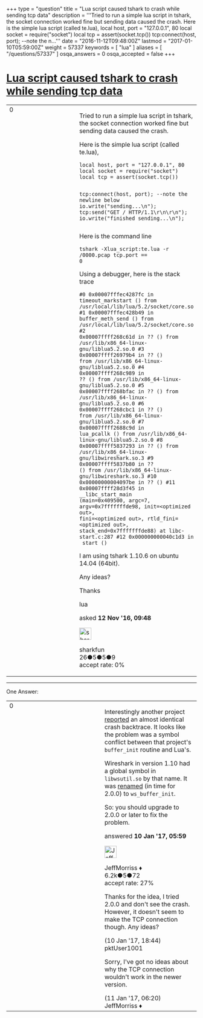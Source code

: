 +++
type = "question"
title = "Lua script caused tshark to crash while sending tcp data"
description = '''Tried to run a simple lua script in tshark, the socket connection worked fine but sending data caused the crash. Here is the simple lua script (called te.lua),  local host, port = &quot;127.0.0.1&quot;, 80 local socket = require(&quot;socket&quot;) local tcp = assert(socket.tcp())  tcp:connect(host, port); --note the n...'''
date = "2016-11-12T09:48:00Z"
lastmod = "2017-01-10T05:59:00Z"
weight = 57337
keywords = [ "lua" ]
aliases = [ "/questions/57337" ]
osqa_answers = 0
osqa_accepted = false
+++

<div class="headNormal">

# [Lua script caused tshark to crash while sending tcp data](/questions/57337/lua-script-caused-tshark-to-crash-while-sending-tcp-data)

</div>

<div id="main-body">

<div id="askform">

<table id="question-table" style="width:100%;"><colgroup><col style="width: 50%" /><col style="width: 50%" /></colgroup><tbody><tr class="odd"><td style="width: 30px; vertical-align: top"><div class="vote-buttons"><div id="post-57337-score" class="post-score" title="current number of votes">0</div><div id="favorite-count" class="favorite-count"></div></div></td><td><div id="item-right"><div class="question-body"><p>Tried to run a simple lua script in tshark, the socket connection worked fine but sending data caused the crash.</p><p>Here is the simple lua script (called te.lua),</p><pre><code>local host, port = &quot;127.0.0.1&quot;, 80
local socket = require(&quot;socket&quot;)
local tcp = assert(socket.tcp())

tcp:connect(host, port);
--note the newline below
io.write(&quot;sending...\n&quot;);
tcp:send(&quot;GET / HTTP/1.1\r\n\r\n&quot;);
io.write(&quot;finished sending...\n&quot;);</code></pre><p>Here is the command line</p><pre><code>tshark -Xlua_script:te.lua -r /0000.pcap tcp.port == 0</code></pre><p>Using a debugger, here is the stack trace</p><pre><code>#0  0x00007fffec4287fc in timeout_markstart ()
   from /usr/local/lib/lua/5.2/socket/core.so
#1  0x00007fffec428b49 in buffer_meth_send ()
   from /usr/local/lib/lua/5.2/socket/core.so
#2  0x00007ffff268c61d in ?? () from /usr/lib/x86_64-linux-gnu/liblua5.2.so.0
#3  0x00007ffff26979b4 in ?? () from /usr/lib/x86_64-linux-gnu/liblua5.2.so.0
#4  0x00007ffff268c989 in ?? () from /usr/lib/x86_64-linux-gnu/liblua5.2.so.0
#5  0x00007ffff268bfac in ?? () from /usr/lib/x86_64-linux-gnu/liblua5.2.so.0
#6  0x00007ffff268cbc1 in ?? () from /usr/lib/x86_64-linux-gnu/liblua5.2.so.0
#7  0x00007ffff2688c9d in lua_pcallk ()
   from /usr/lib/x86_64-linux-gnu/liblua5.2.so.0
#8  0x00007ffff5837293 in ?? ()
   from /usr/lib/x86_64-linux-gnu/libwireshark.so.3
#9  0x00007ffff5837b80 in ?? ()
   from /usr/lib/x86_64-linux-gnu/libwireshark.so.3
#10 0x00000000004097be in ?? ()
#11 0x00007ffff28d3f45 in __libc_start_main (main=0x409500, argc=7, 
    argv=0x7fffffffde98, init=&lt;optimized out&gt;, fini=&lt;optimized out&gt;, 
    rtld_fini=&lt;optimized out&gt;, stack_end=0x7fffffffde88) at libc-start.c:287
#12 0x000000000040c1d3 in _start ()</code></pre><p>I am using tshark 1.10.6 on ubuntu 14.04 (64bit).</p><p>Any ideas?</p><p>Thanks</p></div><div id="question-tags" class="tags-container tags">lua</div><div id="question-controls" class="post-controls"></div><div class="post-update-info-container"><div class="post-update-info post-update-info-user"><p>asked <strong>12 Nov '16, 09:48</strong></p><img src="https://secure.gravatar.com/avatar/0228802baecfa9b8d8764a043fea883b?s=32&amp;d=identicon&amp;r=g" class="gravatar" width="32" height="32" alt="sharkfun&#39;s gravatar image" /><p>sharkfun<br />
<span class="score" title="26 reputation points">26</span><span title="5 badges"><span class="badge1">●</span><span class="badgecount">5</span></span><span title="5 badges"><span class="silver">●</span><span class="badgecount">5</span></span><span title="9 badges"><span class="bronze">●</span><span class="badgecount">9</span></span><br />
<span class="accept_rate" title="Rate of the user&#39;s accepted answers">accept rate:</span> <span title="sharkfun has no accepted answers">0%</span></p></div></div><div id="comments-container-57337" class="comments-container"></div><div id="comment-tools-57337" class="comment-tools"></div><div class="clear"></div><div id="comment-57337-form-container" class="comment-form-container"></div><div class="clear"></div></div></td></tr></tbody></table>

------------------------------------------------------------------------

<div class="tabBar">

<span id="sort-top"></span>

<div class="headQuestions">

One Answer:

</div>

</div>

<span id="58638"></span>

<div id="answer-container-58638" class="answer">

<table style="width:100%;"><colgroup><col style="width: 50%" /><col style="width: 50%" /></colgroup><tbody><tr class="odd"><td style="width: 30px; vertical-align: top"><div class="vote-buttons"><div id="post-58638-score" class="post-score" title="current number of votes">0</div></div></td><td><div class="item-right"><div class="answer-body"><p>Interestingly another project <a href="https://github.com/diegonehab/luasocket/issues/179">reported</a> an almost identical crash backtrace. It looks like the problem was a symbol conflict between that project's <code>buffer_init</code> routine and Lua's.</p><p>Wireshark in version 1.10 had a global symbol in <code>libwsutil.so</code> by that name. It was <a href="https://code.wireshark.org/review/3351">renamed</a> (in time for 2.0.0) to <code>ws_buffer_init</code>.</p><p>So: you should upgrade to 2.0.0 or later to fix the problem.</p></div><div class="answer-controls post-controls"></div><div class="post-update-info-container"><div class="post-update-info post-update-info-user"><p>answered <strong>10 Jan '17, 05:59</strong></p><img src="https://secure.gravatar.com/avatar/e0564001bb7deb960d5d9d9c1e0ba074?s=32&amp;d=identicon&amp;r=g" class="gravatar" width="32" height="32" alt="JeffMorriss&#39;s gravatar image" /><p>JeffMorriss ♦<br />
<span class="score" title="6219 reputation points"><span>6.2k</span></span><span title="5 badges"><span class="silver">●</span><span class="badgecount">5</span></span><span title="72 badges"><span class="bronze">●</span><span class="badgecount">72</span></span><br />
<span class="accept_rate" title="Rate of the user&#39;s accepted answers">accept rate:</span> <span title="JeffMorriss has 103 accepted answers">27%</span></p></div></div><div id="comments-container-58638" class="comments-container"><span id="58652"></span><div id="comment-58652" class="comment"><div id="post-58652-score" class="comment-score"></div><div class="comment-text"><p>Thanks for the idea, I tried 2.0.0 and don't see the crash. However, it doesn't seem to make the TCP connection though. Any ideas?</p></div><div id="comment-58652-info" class="comment-info"><span class="comment-age">(10 Jan '17, 18:44)</span> pktUser1001</div></div><span id="58663"></span><div id="comment-58663" class="comment"><div id="post-58663-score" class="comment-score"></div><div class="comment-text"><p>Sorry, I've got no ideas about why the TCP connection wouldn't work in the newer version.</p></div><div id="comment-58663-info" class="comment-info"><span class="comment-age">(11 Jan '17, 06:20)</span> JeffMorriss ♦</div></div></div><div id="comment-tools-58638" class="comment-tools"></div><div class="clear"></div><div id="comment-58638-form-container" class="comment-form-container"></div><div class="clear"></div></div></td></tr></tbody></table>

</div>

<div class="paginator-container-left">

</div>

</div>

</div>

